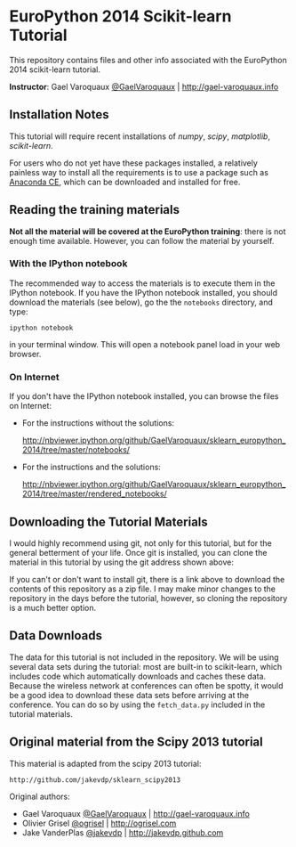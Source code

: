 EuroPython 2014 Scikit-learn Tutorial
=======================================

This repository contains files and other info associated with the
EuroPython 2014 scikit-learn tutorial.

**Instructor**: Gael Varoquaux
[@GaelVaroquaux](https://twitter.com/GaelVaroquaux) |
http://gael-varoquaux.info

Installation Notes
------------------

This tutorial will require recent installations of *numpy*, *scipy*,
*matplotlib*, *scikit-learn*.

For users who do not yet have these  packages installed, a relatively
painless way to install all the requirements is to use a package such as
[Anaconda CE](http://store.continuum.io/ "Anaconda CE"), which can be
downloaded and installed for free.

Reading the training materials
-------------------------------

**Not all the material will be covered at the EuroPython training**:
there is not enough time available. However, you can follow the material
by yourself.


### With the IPython notebook

The recommended way to access the materials is to execute them in the
IPython notebook. If you have the IPython notebook installed, you should
download the materials (see below), go the the `notebooks` directory, and
type:

    ipython notebook

in your terminal window. This will open a notebook panel load in your web
browser.

### On Internet

If you don't have the IPython notebook installed, you can browse the
files on Internet:

* For the instructions without the solutions:

  http://nbviewer.ipython.org/github/GaelVaroquaux/sklearn_europython_2014/tree/master/notebooks/

* For the instructions and the solutions:

  http://nbviewer.ipython.org/github/GaelVaroquaux/sklearn_europython_2014/tree/master/rendered_notebooks/

Downloading the Tutorial Materials
----------------------------------

I would highly recommend using git, not only for this tutorial, but for the
general betterment of your life.  Once git is installed, you can clone the
material in this tutorial by using the git address shown above:

If you can't or don't want to install git, there is a link above to download
the contents of this repository as a zip file.  I may make minor changes to
the repository in the days before the tutorial, however, so cloning the
repository is a much better option.

Data Downloads
--------------

The data for this tutorial is not included in the repository.  We will be
using several data sets during the tutorial: most are built-in to
scikit-learn, which includes code which automatically downloads and
caches these data.  Because the wireless network at conferences can often
be spotty, it would be a good idea to download these data sets before
arriving at the conference. You can do so by using the `fetch_data.py`
included in the tutorial materials. 

Original material from the Scipy 2013 tutorial
----------------------------------------------

This material is adapted from the scipy 2013 tutorial:

    http://github.com/jakevdp/sklearn_scipy2013

Original authors:

- Gael Varoquaux [@GaelVaroquaux](https://twitter.com/GaelVaroquaux) | http://gael-varoquaux.info
- Olivier Grisel [@ogrisel](https://twitter.com/ogrisel) | http://ogrisel.com
- Jake VanderPlas [@jakevdp](https://twitter.com/jakevdp) | http://jakevdp.github.com



